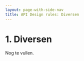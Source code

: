 ```yaml
---
layout: page-with-side-nav
title: API Design rules: Diversen
---
```



# 1. Diversen

Nog te vullen.
